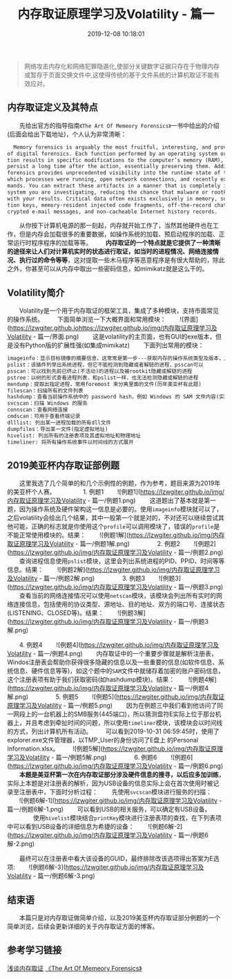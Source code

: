 ﻿---
title: 内存取证原理学习及Volatility - 篇一
date: 2019-12-08 10:18:01
tags: 电子取证
---

> 网络攻击内存化和网络犯罪隐遁化,使部分关键数字证据只存在于物理内存或暂存于页面交换文件中,这使得传统的基于文件系统的计算机取证不能有效应对。

<!--More-->

## 内存取证定义及其特点
　　先给出官方的指导指南`《The Art Of Memeory Forensics》`一书中给出的介绍(后面会给出下载地址)，个人认为非常清晰：
```txt
  Memory forensics is arguably the most fruitful, interesting, and provocative realm
of digital forensics. Each function performed by an operating system or applica-
tion results in specific modifications to the computer’s memory (RAM), which can often
persist a long time after the action, essentially preserving them. Additionally, memory
forensics provides unprecedented visibility into the runtime state of the system, such as
which processes were running, open network connections, and recently executed com-
mands. You can extract these artifacts in a manner that is completely independent of the
system you are investigating, reducing the chance that malware or rootkits can interfere
with your results. Critical data often exists exclusively in memory, such as disk encryp-
tion keys, memory-resident injected code fragments, off-the-record chat messages, unen-
crypted e-mail messages, and non-cacheable Internet history records.
```
　　从你按下计算机电源的那一刻起，内存就开始工作了，当然其他硬件也在工作，但是内存会加载很多的重要数据，如操作系统的加载、预启动程序的加载、正常运行时程序程序的加载等等。
　　**内存取证的一个特点就是它提供了一种清晰的途径来让人们对计算机实时的状态进行取证，如当时的进程情况、网络连接情况、执行过的命令等等**，这对提取一些木马程序等恶意程序是有很大帮助的，除此之外，你甚至可以从内存中取出一些密码信息，如mimikatz就是这么干的。
　　
## Volatility简介
　　Volatility是一个用于内存取证的框架工具，集成了多种模块，支持市面常见的操作系统。
　　下面简单浏览一下大概界面和常用模块：
　　![界面](https://lzwgiter.github.iohttps://lzwgiter.github.io/img/内存取证原理学习及Volatility - 篇一/界面.png)
　　这是volatility的主页面，也有GUI的exe版本，但是没有Python版的扩展性强(如集成mimikatz)
　　下面列出常用的模块：
```txt
imageinfo：显示目标镜像的摘要信息，这常常是第一步---获取内存的操作系统类型及版本，之后可以在 –profile 中带上对应的操作系统，后续操作都要带上这一参数
pslist：该插件列举出系统进程，但它不能检测到隐藏或者解链的进程，psscan可以
psscan：可以找到先前已终止(不活动)的进程以及被rootkit隐藏或解链的进程
pstree：以树的形式查看进程列表，和pslist一样，也无法检测隐藏或解链的进程
mendump：提取出指定进程，常用foremost 来分离里面的文件(历年美亚杯有此题)
filescan：扫描所有的文件列表
hashdump：查看当前操作系统中的 password hash，例如 Windows 的 SAM 文件内容(实际中没有mimikatz效果好)
svcscan：扫描 Windows 的服务
connscan：查看网络连接
cmdscan：可用于查看终端记录
dlllist: 列出某一进程加载的所有dll文件
dumpfiles：导出某一文件(指定虚拟地址)
hivelist: 列出所有的注册表项及其虚拟地址和物理地址
timeliner: 将所有操作系统事件以时间线的方式展开
```
## 2019美亚杯内存取证部例题
　　这里我选了几个简单的和几个示例性的例题，作为参考，题目来源为2019年的美亚杯个人赛。
　　
　　1. 例题1
　　![例题1](https://lzwgiter.github.io/img/内存取证原理学习及Volatility - 篇一/例题1.png)
　　这道题出了基本就是第一题，因为操作系统及硬件架构这一信息是必要的。使用`imageinfo`模块就可以了，之后volatility会给出几个结果，其中一般第一个就是对的，不对还可以继续尝试其他可能，正确的标志就是你使用这个`profile`可以调用模块了，错误的`profile`是不能正常使用模块的。结果：
　　![例题1解](https://lzwgiter.github.io/img/内存取证原理学习及Volatility - 篇一/例题1解.png)
　　
 　　2. 例题2
　　![例题2](https://lzwgiter.github.io/img/内存取证原理学习及Volatility - 篇一/例题2.png)
　　查询进程信息使用`pslist`模块，这里会列出系统进程的PID、PPID、时间等等信息。结果：
　　![例题2解](https://lzwgiter.github.io/img/内存取证原理学习及Volatility - 篇一/例题2解.png)
　　
　　3. 例题3
　　![例题3](https://lzwgiter.github.io/img/内存取证原理学习及Volatility - 篇一/例题3.png)
　　查看当前的网络连接情况可以使用`netscan`模块，该模块会列出所有实时的网络连接信息，包括使用的协议类型、源地址、目的地址、双方的端口号、连接状态(LISTENING、CLOSED等)。结果：
　　![例题3解](https://lzwgiter.github.io/img/内存取证原理学习及Volatility - 篇一/例题3解.png)

　　4. 例题4
　　![例题4](https://lzwgiter.github.io/img/内存取证原理学习及Volatility - 篇一/例题4.png)
　　内存取证中的一个重要步骤就是解析注册表，Windos注册表会帮助你获得很多隐藏的信息以及一些重要的信息(如软件信息、系统信息、硬件信息等等)，如这个题中的`SAM`文件中就储存着加密的账户密码信息，这个注册表项有助于我们获取密码(如hashdump模块)。结果：
　　![例题4解](https://lzwgiter.github.io/img/内存取证原理学习及Volatility - 篇一/例题4解.png)
　　
　　5. 例题5
　　![例题5](https://lzwgiter.github.io/img/内存取证原理学习及Volatility - 篇一/例题5.png)
　　因为在例题三中我们看到他访问了同一网段上的一台机器上的SMB服务(445端口)，所以猜测盘符E实际上位于那台机器上，并且考虑到牵扯时间的问题，所以使用`timeliner`模块，该模块会以时间线的方式，列出计算机所有活动。
　　可以看到2019-10-31 06:59:45时，使用了explorer.exe文件管理器，以TMP_User的身份访问了E盘上 的Personal Information.xlsx。
　　![例题5解](https://lzwgiter.github.io/img/内存取证原理学习及Volatility - 篇一/例题5解.png)
　　
　　6. 例题6
　　![例题6](https://lzwgiter.github.io/img/内存取证原理学习及Volatility - 篇一/例题6.png)
　　**本题是美亚杯第一次在内存取证部分涉及硬件信息的搜寻，以后应多加训练**，实际上本题是对注册表的解析，因为USB设备的信息实际上会在首次使用时被记录至注册表中，下面时分析过程：
　　先使用`svcscan`模块进行服务的扫描：
　　![例题6解-1](https://lzwgiter.github.io/img/内存取证原理学习及Volatility - 篇一/例题6解-1.png)
　　可以看到USB的相关服务，可以确定有USB设备。
　　
　　使用`hivelist`模块结合`printKey`模块进行注册表项的查找，在下列表项中可以看到USB设备的详细信息为希捷的设备：
　　![例题6解-2](https://lzwgiter.github.io/img/内存取证原理学习及Volatility - 篇一/例题6解-2.png)

　　最终可以在注册表中看大该设备的GUID，最终排除改该选项得出答案为E选项:
　　![例题6解-3](https://lzwgiter.github.io/img/内存取证原理学习及Volatility - 篇一/例题6解-3.png)
　　
## 结束语
　　本篇只是对内存取证做简单介绍，以及2019美亚杯内存取证部分例题的一个简单浏览，后续会更新详细的关于内存取证方面的博客。
　　
## 参考学习链接
[浅谈内存取证](https://www.freebuf.com/column/186799.html)
[《The Art Of Memeory Forensics》](https://bookist.cc/book/37522120704)